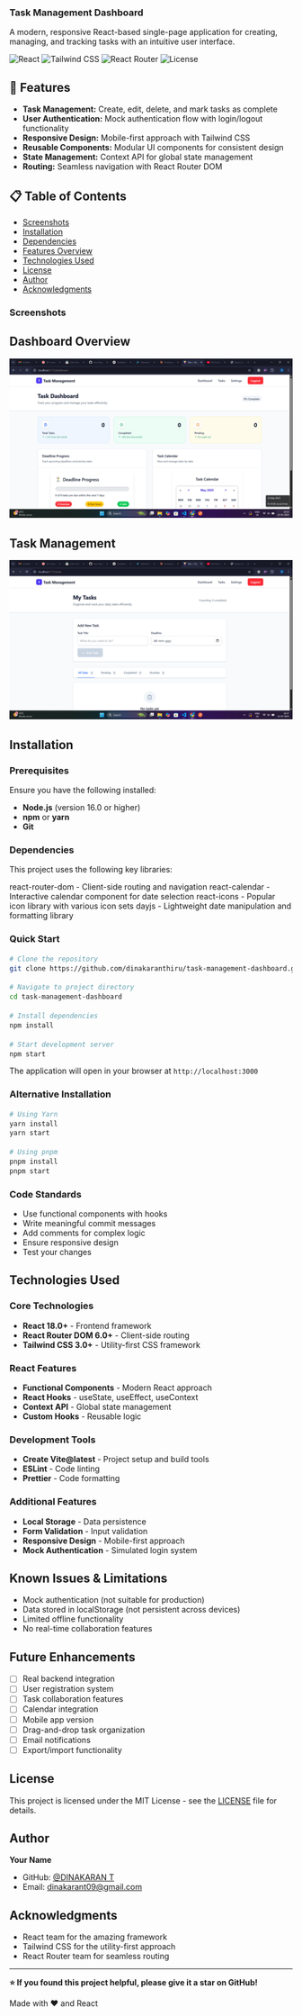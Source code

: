 ### Task Management Dashboard

A modern, responsive React-based single-page application for creating, managing, and tracking tasks with an intuitive user interface.

![React](https://img.shields.io/badge/React-18.0+-blue.svg)
![Tailwind CSS](https://img.shields.io/badge/Tailwind%20CSS-3.0+-green.svg)
![React Router](https://img.shields.io/badge/React%20Router-6.0+-red.svg)
![License](https://img.shields.io/badge/License-MIT-yellow.svg)

## 🚀 Features

- **Task Management:** Create, edit, delete, and mark tasks as complete
- **User Authentication:** Mock authentication flow with login/logout functionality
- **Responsive Design:** Mobile-first approach with Tailwind CSS
- **Reusable Components:** Modular UI components for consistent design
- **State Management:** Context API for global state management
- **Routing:** Seamless navigation with React Router DOM


## 📋 Table of Contents

- [Screenshots](#Screenshots)
- [Installation](#Installation)
- [Dependencies](#Dependencies)
- [Features Overview](#Features-Overview)
- [Technologies Used](#Technologies-Used)
- [License](#License)
- [Author](#Author)
- [Acknowledgments](#Acknowledgments)

### Screenshots

## Dashboard Overview
![Dashboard Screenshot](https://github.com/dinakaranthiru/task-management-dashboard/blob/bd0ef9e0eff02170f59e4f32d38946f4f3fc53de/task-management)

## Task Management
![Task Management Screenshot](https://github.com/dinakaranthiru/task-management-dashboard/blob/ef337c171b25778abf0d39a755fb441560cc03c7/task.png)


## Installation

### Prerequisites

Ensure you have the following installed:
- **Node.js** (version 16.0 or higher)
- **npm** or **yarn**
- **Git**

### Dependencies
This project uses the following key libraries:

react-router-dom - Client-side routing and navigation
react-calendar - Interactive calendar component for date selection
react-icons - Popular icon library with various icon sets
dayjs - Lightweight date manipulation and formatting library

### Quick Start

```bash
# Clone the repository
git clone https://github.com/dinakaranthiru/task-management-dashboard.git

# Navigate to project directory
cd task-management-dashboard

# Install dependencies
npm install

# Start development server
npm start
```

The application will open in your browser at `http://localhost:3000`

### Alternative Installation

```bash
# Using Yarn
yarn install
yarn start

# Using pnpm
pnpm install
pnpm start
```

### Code Standards

- Use functional components with hooks
- Write meaningful commit messages
- Add comments for complex logic
- Ensure responsive design
- Test your changes

## Technologies Used

### Core Technologies
- **React 18.0+** - Frontend framework
- **React Router DOM 6.0+** - Client-side routing
- **Tailwind CSS 3.0+** - Utility-first CSS framework

### React Features
- **Functional Components** - Modern React approach
- **React Hooks** - useState, useEffect, useContext
- **Context API** - Global state management
- **Custom Hooks** - Reusable logic

### Development Tools
- **Create Vite@latest** - Project setup and build tools
- **ESLint** - Code linting
- **Prettier** - Code formatting

### Additional Features
- **Local Storage** - Data persistence
- **Form Validation** - Input validation
- **Responsive Design** - Mobile-first approach
- **Mock Authentication** - Simulated login system

## Known Issues & Limitations

- Mock authentication (not suitable for production)
- Data stored in localStorage (not persistent across devices)
- Limited offline functionality
- No real-time collaboration features

##  Future Enhancements

- [ ] Real backend integration
- [ ] User registration system
- [ ] Task collaboration features
- [ ] Calendar integration
- [ ] Mobile app version
- [ ] Drag-and-drop task organization
- [ ] Email notifications
- [ ] Export/import functionality

##  License

This project is licensed under the MIT License - see the [LICENSE](LICENSE) file for details.

##  Author

**Your Name**
- GitHub: [@DINAKARAN T](https://github.com/dinakaranthiru)
- Email: dinakarant09@gmail.com

##  Acknowledgments

- React team for the amazing framework
- Tailwind CSS for the utility-first approach
- React Router team for seamless routing

---

**⭐ If you found this project helpful, please give it a star on GitHub!**

Made with ❤️ and React
